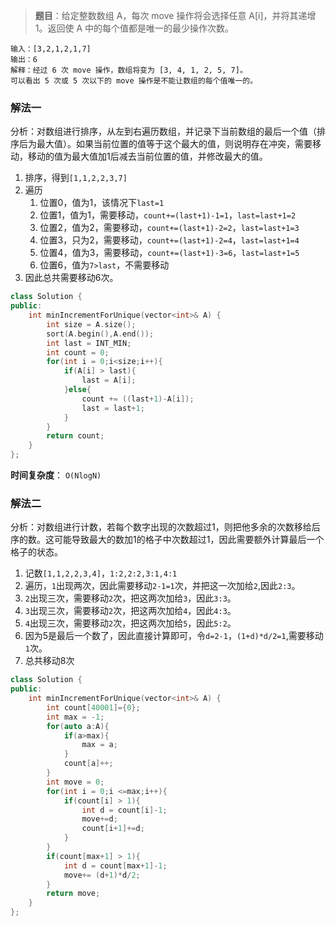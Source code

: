 >**题目**：给定整数数组 A，每次 move 操作将会选择任意 A[i]，并将其递增 1。返回使 A 中的每个值都是唯一的最少操作次数。

```
输入：[3,2,1,2,1,7]
输出：6
解释：经过 6 次 move 操作，数组将变为 [3, 4, 1, 2, 5, 7]。
可以看出 5 次或 5 次以下的 move 操作是不能让数组的每个值唯一的。
```

### 解法一
分析：对数组进行排序，从左到右遍历数组，并记录下当前数组的最后一个值（排序后为最大值）。如果当前位置的值等于这个最大的值，则说明存在冲突，需要移动，移动的值为最大值加1后减去当前位置的值，并修改最大的值。
1.  排序，得到`[1,1,2,2,3,7]`
2.  遍历
    1.  位置0，值为1，该情况下`last=1`
    2.  位置1，值为1，需要移动，`count+=(last+1)-1=1`，`last=last+1=2`
    3.  位置2，值为2，需要移动，`count+=(last+1)-2=2`，`last=last+1=3`
    4.  位置3，只为2，需要移动，`count+=(last+1)-2=4`，`last=last+1=4`
    5.  位置4，值为3，需要移动，`count+=(last+1)-3=6`，`last=last+1=5`
    6.  位置6，值为`7>last`，不需要移动
3. 因此总共需要移动6次。

```c++
class Solution {
public:
    int minIncrementForUnique(vector<int>& A) {
        int size = A.size();
        sort(A.begin(),A.end());
        int last = INT_MIN;
        int count = 0;
        for(int i = 0;i<size;i++){
            if(A[i] > last){
                last = A[i];
            }else{
                count += ((last+1)-A[i]);
                last = last+1;
            }
        }
        return count;
    }
};
```

**时间复杂度**： `O(NlogN)`

### 解法二
分析：对数组进行计数，若每个数字出现的次数超过1，则把他多余的次数移给后序的数。这可能导致最大的数加1的格子中次数超过1，因此需要额外计算最后一个格子的状态。
1.  记数`[1,1,2,2,3,4]`，`1:2,2:2,3:1,4:1`
2.  遍历，`1`出现两次，因此需要移动`2-1=1`次，并把这一次加给`2`,因此`2:3`。
3.  `2`出现三次，需要移动`2`次，把这两次加给`3`，因此`3:3`。
4.  `3`出现三次，需要移动`2`次，把这两次加给`4`，因此`4:3`。
5.  `4`出现三次，需要移动`2`次，把这两次加给`5`，因此`5:2`。
6.  因为5是最后一个数了，因此直接计算即可，令`d=2-1`，`(1+d)*d/2=1`,需要移动`1`次。
7.  总共移动8次

```c++
class Solution {
public:
    int minIncrementForUnique(vector<int>& A) {
        int count[40001]={0};
        int max = -1;
        for(auto a:A){
            if(a>max){
                max = a;
            }
            count[a]++;
        }
        int move = 0;
        for(int i = 0;i <=max;i++){
            if(count[i] > 1){
                int d = count[i]-1;
                move+=d;
                count[i+1]+=d;
            }
        }
        if(count[max+1] > 1){
            int d = count[max+1]-1;
            move+= (d+1)*d/2;
        }
        return move;
    }
};
```